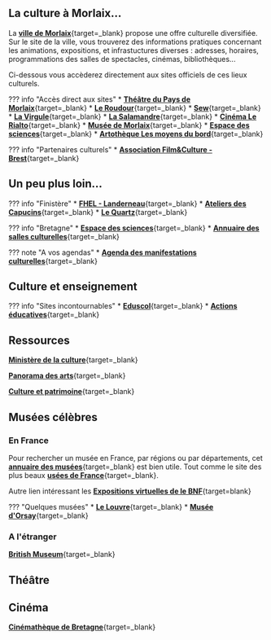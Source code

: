 ## La culture à Morlaix...

La [**ville de Morlaix**](https://www.ville.morlaix.fr/VIVRE-A-MORLAIX/Culture-Loisirs){target=_blank} propose une offre culturelle diversifiée. Sur le site de la ville, vous  trouverez des informations pratiques concernant les animations, expositions, et infrastuctures diverses : adresses, horaires, programmations des salles de spectacles, cinémas, bibliothèques...

Ci-dessous vous accèderez directement aux sites officiels de ces lieux culturels.

??? info "Accès direct aux sites"
    * [**Théâtre du Pays de Morlaix**](https://www.theatre-du-pays-de-morlaix.fr/){target=_blank}
    * [**Le Roudour**](https://www.espace-roudour.com/){target=_blank}
    * [**Sew**](https://www.sew-morlaix.com/){target=_blank}
    * [**La Virgule**](https://www.ville.morlaix.fr/VIVRE-A-MORLAIX/Culture-Loisirs/La-Virgule){target=_blank}
    * [**La Salamandre**](https://cinemalasalamandre.fr/){target=_blank}
    * [**Cinéma Le Rialto**](https://www.allocine.fr/seance/salle_gen_csalle=P0357.html){target=_blank}
    * [**Musée de Morlaix**](https://musee.ville.morlaix.fr/){target=_blank}
    * [**Espace des sciences**](https://www.espace-sciences.org/morlaix){target=_blank}
    * [**Artothèque Les moyens du bord**](https://lesmoyensdubord.wordpress.com/){target=_blank}

??? info "Partenaires culturels"
    * [**Association Film&Culture - Brest**](https://www.film-et-culture.fr/){target=_blank}

    

## Un peu plus loin...

??? info "Finistère"
    * [**FHEL - Landerneau**](https://www.fonds-culturel-leclerc.fr/){target=_blank}
    * [**Ateliers des Capucins**](https://www.ateliersdescapucins.fr/fr){target=_blank}
    * [**Le Quartz**](https://www.lequartz.com/){target=_blank}
    
??? info "Bretagne"
    * [**Espace des sciences**](https://www.espace-sciences.org/){target=_blank}
    * [**Annuaire des salles culturelles**](https://www.spectable.com/bretagne/annuaire-culture/salles-spectacles/n_187-l_31.php){target=_blank}

??? note "A vos agendas"
    * [**Agenda des manifestations culturelles**](https://www.docpourdocs.fr/spip.php?article520){target=_blank}

## Culture et enseignement

??? info "Sites incontournables"
    * [**Eduscol**](https://eduscol.education.fr/2347/disciplines){target=_blank}
    * [**Actions éducatives**](https://eduscol.education.fr/100/je-mene-un-projet-avec-mes-eleves){target=_blank}




## Ressources

[**Ministère de la culture**](https://www.culture.gouv.fr/){target=_blank}

[**Panorama des arts**](https://panoramadelart.com/){target=_blank}

[**Culture et patrimoine**](https://www.cultureetpatrimoine.com/){target=_blank}

## Musées célèbres

### En France
Pour rechercher un musée en France, par régions ou par départements, cet [**annuaire des musées**](https://www.omusee.com/){target=_blank} est bien utile.
Tout comme le site des  plus beaux [**usées de France**](https://www.les-musees-de-france.fr/){target=_blank}.

Autre lien intéressant les [**Expositions virtuelles de le BNF**](http://expositions.bnf.fr/){target=blank}

??? "Quelques musées"
    * [**Le Louvre**](https://www.louvre.fr/visites-en-ligne){target=_blank}
    * [**Musée d'Orsay**](https://www.musee-orsay.fr/fr){target=_blank}


### A l'étranger
[**British Museum**](https://www.britishmuseum.org/){target=_blank}

## Théâtre

## Cinéma
[**Cinémathèque de Bretagne**](https://www.cinematheque-bretagne.bzh/){target=_blank}




